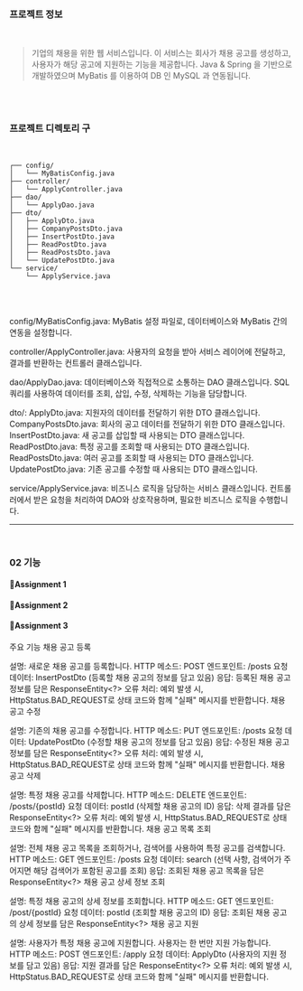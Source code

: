 

### 프로젝트 정보
<br>

> 기업의 채용을 위한 웹 서비스입니다. 이 서비스는 회사가 채용 공고를 생성하고, 사용자가 해당 공고에 지원하는 기능을 제공합니다.
> Java & Spring 을 기반으로 개발하였으며 MyBatis 를 이용하여 DB 인 MySQL 과 연동됩니다.

<br><br>

### 프로젝트 디렉토리 구
<br>

```
┌── config/
│   └── MyBatisConfig.java
├── controller/
│   └── ApplyController.java
├── dao/
│   └── ApplyDao.java
├── dto/
│   ├── ApplyDto.java
│   ├── CompanyPostsDto.java
│   ├── InsertPostDto.java
│   ├── ReadPostDto.java
│   ├── ReadPostsDto.java
│   └── UpdatePostDto.java
└── service/
    └── ApplyService.java
```

<br><br>

config/MyBatisConfig.java:
MyBatis 설정 파일로, 데이터베이스와 MyBatis 간의 연동을 설정합니다.

controller/ApplyController.java:
사용자의 요청을 받아 서비스 레이어에 전달하고, 결과를 반환하는 컨트롤러 클래스입니다.

dao/ApplyDao.java:
데이터베이스와 직접적으로 소통하는 DAO 클래스입니다. SQL 쿼리를 사용하여 데이터를 조회, 삽입, 수정, 삭제하는 기능을 담당합니다.

dto/:
ApplyDto.java: 지원자의 데이터를 전달하기 위한 DTO 클래스입니다.
CompanyPostsDto.java: 회사의 공고 데이터를 전달하기 위한 DTO 클래스입니다.
InsertPostDto.java: 새 공고를 삽입할 때 사용되는 DTO 클래스입니다.
ReadPostDto.java: 특정 공고를 조회할 때 사용되는 DTO 클래스입니다.
ReadPostsDto.java: 여러 공고를 조회할 때 사용되는 DTO 클래스입니다.
UpdatePostDto.java: 기존 공고를 수정할 때 사용되는 DTO 클래스입니다.

service/ApplyService.java:
비즈니스 로직을 담당하는 서비스 클래스입니다. 컨트롤러에서 받은 요청을 처리하여 DAO와 상호작용하며, 필요한 비즈니스 로직을 수행합니다.

***

<br>

### 02 기능

#### 🔗Assignment 1
#### 🔗Assignment 2
#### 🔗Assignment 3


주요 기능
채용 공고 등록

설명: 새로운 채용 공고를 등록합니다.
HTTP 메소드: POST
엔드포인트: /posts
요청 데이터: InsertPostDto (등록할 채용 공고의 정보를 담고 있음)
응답: 등록된 채용 공고 정보를 담은 ResponseEntity<?>
오류 처리: 예외 발생 시, HttpStatus.BAD_REQUEST로 상태 코드와 함께 "실패" 메시지를 반환합니다.
채용 공고 수정

설명: 기존의 채용 공고를 수정합니다.
HTTP 메소드: PUT
엔드포인트: /posts
요청 데이터: UpdatePostDto (수정할 채용 공고의 정보를 담고 있음)
응답: 수정된 채용 공고 정보를 담은 ResponseEntity<?>
오류 처리: 예외 발생 시, HttpStatus.BAD_REQUEST로 상태 코드와 함께 "실패" 메시지를 반환합니다.
채용 공고 삭제

설명: 특정 채용 공고를 삭제합니다.
HTTP 메소드: DELETE
엔드포인트: /posts/{postId}
요청 데이터: postId (삭제할 채용 공고의 ID)
응답: 삭제 결과를 담은 ResponseEntity<?>
오류 처리: 예외 발생 시, HttpStatus.BAD_REQUEST로 상태 코드와 함께 "실패" 메시지를 반환합니다.
채용 공고 목록 조회

설명: 전체 채용 공고 목록을 조회하거나, 검색어를 사용하여 특정 공고를 검색합니다.
HTTP 메소드: GET
엔드포인트: /posts
요청 데이터: search (선택 사항, 검색어가 주어지면 해당 검색어가 포함된 공고를 조회)
응답: 조회된 채용 공고 목록을 담은 ResponseEntity<?>
채용 공고 상세 정보 조회

설명: 특정 채용 공고의 상세 정보를 조회합니다.
HTTP 메소드: GET
엔드포인트: /post/{postId}
요청 데이터: postId (조회할 채용 공고의 ID)
응답: 조회된 채용 공고의 상세 정보를 담은 ResponseEntity<?>
채용 공고 지원

설명: 사용자가 특정 채용 공고에 지원합니다. 사용자는 한 번만 지원 가능합니다.
HTTP 메소드: POST
엔드포인트: /apply
요청 데이터: ApplyDto (사용자의 지원 정보를 담고 있음)
응답: 지원 결과를 담은 ResponseEntity<?>
오류 처리: 예외 발생 시, HttpStatus.BAD_REQUEST로 상태 코드와 함께 "실패" 메시지를 반환합니다.
<br><br>
